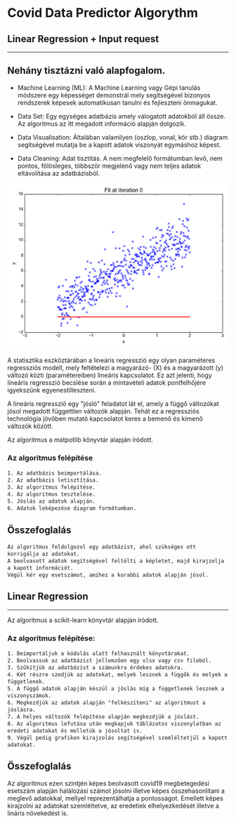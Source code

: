 # Covid Data Predictor Algorythm
## Linear Regression + Input request

---

## Nehány tisztázni való alapfogalom.

- Machine Learning (ML): A Machine Learning vagy Gépi tanulás módszere egy képességet demonstrál
                         mely segítségével bizonyos rendszerek képesek automatikusan tanulni és fejleszteni önmagukat.

- Data Set: Egy egységes adatbázis amely válogatott adatokból áll össze. Az algoritmus az itt 
            megadott információ alapján dolgozik.

- Data Visualisation: Általában valamilyen (oszlop, vonal, kör stb.) diagram segítségével mutatja be a kapott adatok
                      viszonyát egymáshoz képest.

- Data Cleaning: Adat tisztítás. A nem megfelelő formátumban levő, nem pontos, fölösleges, többször megjelenő vagy
                 nem teljes adatok eltávolítása az adatbázisból.

![Image](https://github.com/utassydenis/AFP2021_1_K0800_Csapat4_Covid_Big/blob/main/pictures/linear_regression.gif)

A statisztika eszköztárában a lineáris regresszió egy olyan paraméteres 
regressziós modell, mely feltételezi a magyarázó- (X) és a magyarázott (y) változó 
közti (paramétereiben) lineáris kapcsolatot. Ez azt jelenti, 
hogy lineáris regresszió becslése során a mintavételi adatok 
pontfelhőjére igyekszünk egyenestilleszteni.

A lineáris regresszió egy "jósló" feladatot lát el, amely a függő változókat jósol
megadott függettlen változók alapján. Tehát ez a regressziós technológia jövőben mutató
kapcsolatot keres a bemenő és kimenő változók között.

Az algoritmus a matpotlib könyvtár alapján íródott.

### Az algoritmus felépítése

    1. Az adatbázis beimportálása.
    2. Az adatbázis letisztítása.
    3. Az algoritmus felépítése.
    4. Az algoritmus tesztelése.
    5. Jóslás az adatok alapján.
    6. Adatok leképezése diagram formátumban.

## Összefoglalás

    Az algoritmus feldolgozol egy adatbázist, ahol szükséges ott korrigálja az adatokat.
    A beolvasott adatok segítségével feltölti a képletet, majd kirajzolja a kapott információt.
    Végül kér egy esetszámot, amihez a korabbi adatok alapján jósol.

## Linear Regression

---

Az algoritmus a scikit-learn könyvtár alapján íródott.


### Az algoritmus felépítése:

    1. Beimportáljuk a kódolás alatt felhasznált könyvtárakat.
    2. Beolvassuk az adatbázist jellemzően egy xlsx vagy csv fileból.
    3. Szűkítjük az adatbázist a számunkra érdekes adatokra.
    4. Két részre szedjük az adatokat, melyek lesznek a függők és melyek a függetlenek.
    5. A függő adatok alapján készül a jóslás míg a függetlenek lesznek a viszonyszámok.
    6. Megkezdjük az adatok alapján "felkészíteni" az algoritmust a jóslásra.
    7. A helyes változók felépítése alapján megkezdjük a jóslást.
    8. Az algoritmus lefutása után megkapjuk táblázatos viszonylatban az eredeti adatokat és melletük a jósoltat is.
    9. Végül pedig grafikon kirajzolás segítségével szemléltetjül a kapott adatokat.

## Összefoglalás

Az algoritmus ezen szintjén képes beolvasott covid19 megbetegedési esetszám alapján halálozási számot jósolni
illetve képes összehasonlítani a meglevő adatokkal, mellyel reprezentálhatja a pontosságot. Emellett képes
kirajzolni az adatokat szemléltetve, az eredetiek elhelyezkedését illetve a lináris növekedést is.

